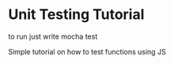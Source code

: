 Unit Testing Tutorial
==================
to run just write mocha test

Simple tutorial on how to test functions using JS
